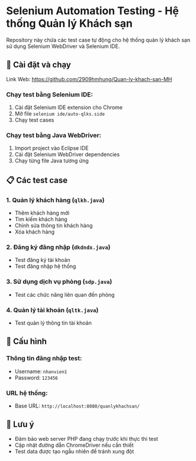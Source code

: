 # Selenium Automation Testing - Hệ thống Quản lý Khách sạn

Repository này chứa các test case tự động cho hệ thống quản lý khách sạn sử dụng Selenium WebDriver và Selenium IDE.

## 🚀 Cài đặt và chạy
Link Web: https://github.com/2909hmhung/Quan-ly-khach-san-MH

### Chạy test bằng Selenium IDE:
1. Cài đặt Selenium IDE extension cho Chrome
2. Mở file `selenium ide/auto-qlks.side`
3. Chạy test cases

### Chạy test bằng Java WebDriver:
1. Import project vào Eclipse IDE
2. Cài đặt Selenium WebDriver dependencies
3. Chạy từng file Java tương ứng

## 📋 Các test case

### 1. Quản lý khách hàng (`qlkh.java`)
- Thêm khách hàng mới
- Tìm kiếm khách hàng
- Chỉnh sửa thông tin khách hàng
- Xóa khách hàng

### 2. Đăng ký đăng nhập (`dkdndx.java`)
- Test đăng ký tài khoản
- Test đăng nhập hệ thống

### 3. Sử dụng dịch vụ phòng (`sdp.java`)
- Test các chức năng liên quan đến phòng

### 4. Quản lý tài khoản (`qltk.java`)
- Test quản lý thông tin tài khoản

## 🔧 Cấu hình

### Thông tin đăng nhập test:
- Username: `nhanvien1`
- Password: `123456`

### URL hệ thống:
- Base URL: `http://localhost:8080/quanlykhachsan/`

## 📝 Lưu ý

- Đảm bảo web server PHP đang chạy trước khi thực thi test
- Cập nhật đường dẫn ChromeDriver nếu cần thiết
- Test data được tạo ngẫu nhiên để tránh xung đột

